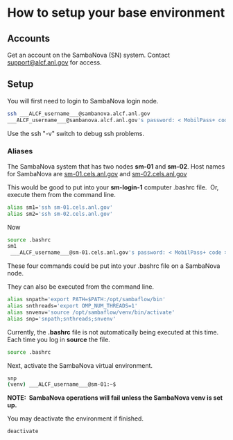 # How to setup your base environment

## Accounts

Get an account on the SambaNova (SN) system. Contact <support@alcf.anl.gov> for access.

## Setup

You will first need to login to SambaNova login node.

```bash
ssh ___ALCF_username___@sambanova.alcf.anl.gov
___ALCF_username___@sambanova.alcf.anl.gov's password: < MobilPass+ code >
```

Use the ssh "-v" switch to debug ssh problems.

### Aliases

The SambaNova system that has two nodes **sm-01** and **sm-02**. Host names for
SambaNova are [sm-01.cels.anl.gov](http://sm-01.cels.anl.gov) and [sm-02.cels.anl.gov](http://sm-02.cels.anl.gov)

This would be good to put into your **sm-login-1** computer .bashrc file.  Or,
execute them from the command line.

```bash
alias sm1='ssh sm-01.cels.anl.gov'
alias sm2='ssh sm-02.cels.anl.gov'
```

Now

```bash
source .bashrc
sm1
 ___ALCF_username___@sm-01.cels.anl.gov's password: < MobilPass+ code >
```

These four commands could be put into your .bashrc file on a SambaNova
node.

They can also be executed from the command line.

```bash
alias snpath='export PATH=$PATH:/opt/sambaflow/bin'
alias snthreads='export OMP_NUM_THREADS=1'
alias snvenv='source /opt/sambaflow/venv/bin/activate'
alias snp='snpath;snthreads;snvenv'
```

Currently, the **.bashrc** file is not automatically being executed at this time.
Each time you log in **source** the file.

```bash
source .bashrc
```

Next, activate the SambaNova virtual environment.

```bash
snp
(venv) ___ALCF_username___@sm-01:~$
```

**NOTE:  SambaNova operations will fail unless the SambaNova venv is set
up.**

You may deactivate the environment if finished.

```bash
deactivate
```
